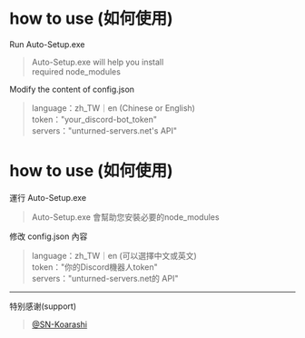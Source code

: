 # how to use (如何使用)

Run Auto-Setup.exe  
>Auto-Setup.exe will help you install  
required node_modules  
  
Modify the content of config.json  
>language：zh_TW｜en (Chinese or English)  
token："your_discord-bot_token"  
servers："unturned-servers.net's API"  
# how to use (如何使用)
運行 Auto-Setup.exe  
>Auto-Setup.exe 會幫助您安裝必要的node_modules
  
修改 config.json 內容  
>language：zh_TW｜en (可以選擇中文或英文)  
token："你的Discord機器人token"  
servers："unturned-servers.net的 API"  
  
 ---
特别感谢(support)
>[@SN-Koarashi](https://github.com/SN-Koarashi/)
